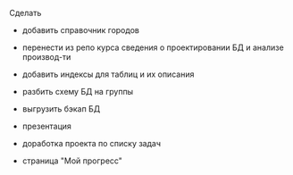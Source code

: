 Сделать

- добавить справочник городов
- перенести из репо курса сведения о проектировании БД и анализе производ-ти

- добавить индексы для таблиц и их описания 
- разбить схему БД на группы 

- выгрузить бэкап БД
- презентация

- доработка проекта по списку задач
- страница "Мой прогресс"
